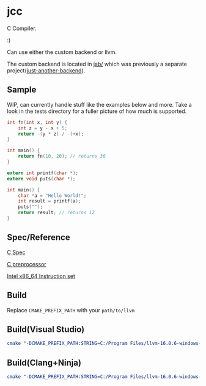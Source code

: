 # jcc

C Compiler.

:)

Can use either the custom backend or llvm.

The custom backend is located in [jab/](jab/) which was previously a separate project([just-another-backend](https://github.com/BrandonKi/just-another-backend)).

## Sample

WIP, can currently handle stuff like the examples below and more.
Take a look in the tests directory for a fuller picture of how much is supported.

```c
int fn(int x, int y) {
    int z = y - x + 5;
    return -(y * z) / -(+x);
}

int main() {
    return fn(10, 20); // returns 30
}
```

```c
extern int printf(char *);
extern void puts(char *);

int main() {
    char *a = "Hello World!";
    int result = printf(a);
    puts("");
    return result; // returns 12
}
```

## Spec/Reference

[C Spec](https://www.open-std.org/jtc1/sc22/wg14/www/docs/n1570.pdf)

[C preprocessor](https://www.spinellis.gr/blog/20060626/cpp.algo.pdf)

[Intel x86_64 Instruction set](https://www.intel.com/content/www/us/en/developer/articles/technical/intel-sdm.html)

## Build

Replace `CMAKE_PREFIX_PATH` with your `path/to/llvm`

## Build(Visual Studio)

```cmake
cmake "-DCMAKE_PREFIX_PATH:STRING=C:/Program Files/llvm-16.0.6-windows-amd64-msvc16-msvcrt-dbg" -DCMAKE_EXPORT_COMPILE_COMMANDS:BOOL=TRUE -B/build -G "Visual Studio 17 2022"
```

## Build(Clang+Ninja)

```cmake
cmake "-DCMAKE_PREFIX_PATH:STRING=C:/Program Files/llvm-16.0.6-windows-amd64-msvc16-msvcrt-dbg" -DCMAKE_EXPORT_COMPILE_COMMANDS:BOOL=TRUE -B/build -GNinja
```
